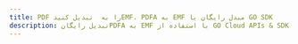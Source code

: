 ---title: PDF را به  تبدیل کنیدEMF، PDFA به EMF مبدل رایگان یا GO SDKdescription: تبدیل رایگانPDFA به EMF با استفاده از GO Cloud APIs & SDK همچنین اسناد PDF را در Cloud ایجاد، ویرایش و رندر کنید.---